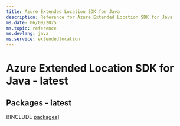 ```yaml
---
title: Azure Extended Location SDK for Java
description: Reference for Azure Extended Location SDK for Java
ms.date: 06/09/2025
ms.topic: reference
ms.devlang: java
ms.service: extendedlocation
---
```

# Azure Extended Location SDK for Java - latest
## Packages - latest
[!INCLUDE [packages](extended-location-index.md)]